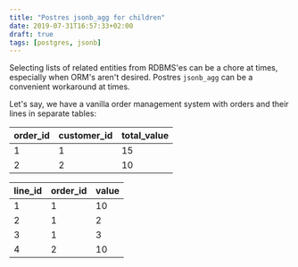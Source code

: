 ```yaml
---
title: "Postres jsonb_agg for children"
date: 2019-07-31T16:57:33+02:00
draft: true
tags: [postgres, jsonb]
---
```


Selecting lists of related entities from RDBMS'es can be a chore at times, especially when ORM's aren't desired. Postres `jsonb_agg` can be a convenient workaround at times.

<!--more-->

Let's say, we have a vanilla order management system with orders and their lines in separate tables: 


order_id| customer_id | total_value |
--------|-------------|-------------|
   1    |     1       |     15      |
   2    |     2       |     10      |

line_id| order_id | value   |
--------|-------------|-------------|
   1    |     1       |     10      | 
   2    |     1       |     2       |
   3    |     1       |     3       |
   4    |     2       |     10      |
